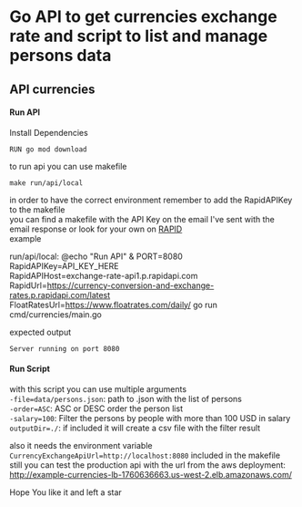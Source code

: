 # Go API to get currencies exchange rate and script to list and manage persons data

## API currencies 

#### Run API 

Install Dependencies

    RUN go mod download

to run api you can use makefile

    make run/api/local

in order to have the correct environment remember to add the RapidAPIKey to the makefile <br>
you can find a makefile with the API Key on the email I've sent with the email response or look for your own on [RAPID](https://rapidapi.com/juhestudio-juhestudio-default/api/exchange-rate-api1/) <br>
example

  run/api/local:
	@echo "Run API" & PORT=8080 \
	RapidAPIKey=API_KEY_HERE \
	RapidAPIHost=exchange-rate-api1.p.rapidapi.com \
	RapidUrl=https://currency-conversion-and-exchange-rates.p.rapidapi.com/latest \
	FloatRatesUrl=https://www.floatrates.com/daily/ go run cmd/currencies/main.go

expected output

    Server running on port 8080

#### Run Script

with this script you can use multiple arguments <br>
`-file=data/persons.json`: path to .json with the list of persons <br>
`-order=ASC`: ASC or DESC order the person list <br>
`-salary=100`: Filter the persons by people with more than 100 USD in salary <br>
`outputDir=./`: if included it will create a csv file with the filter result <br>

also it needs the environment variable `CurrencyExchangeApiUrl=http://localhost:8080` included in the makefile <br>
still you can test the production api with the url from the aws deployment: http://example-currencies-lb-1760636663.us-west-2.elb.amazonaws.com/

Hope You like it and left a star
